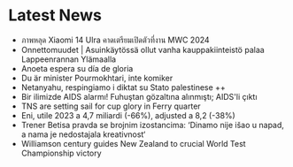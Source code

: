 # Latest News
-  ภาพหลุด Xiaomi 14 Ulra คาดเตรียมเปิดตัวที่งาน MWC 2024
-  Onnettomuudet | Asuinkäytössä ollut vanha kauppa­kiinteistö palaa Lappeenrannan Ylämaalla
-  Anoeta espera su día de gloria
-  Du är minister Pourmokhtari, inte komiker
-  Netanyahu, respingiamo i diktat su Stato palestinese ++
-  Bir ilimizde AIDS alarmı! Fuhuştan gözaltına alınmıştı; AIDS'li çıktı
-  TNS are setting sail for cup glory in Ferry quarter
-  Eni, utile 2023 a 4,7 miliardi (-66%), adjusted a 8,2 (-38%)
-  Trener Betisa pravda se brojnim izostancima: ‘Dinamo nije išao u napad, a nama je nedostajala kreativnost‘
-  Williamson century guides New Zealand to crucial World Test Championship victory
